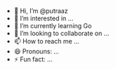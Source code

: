 - 👋 Hi, I’m @putraaz
- 👀 I’m interested in ...
- 🌱 I’m currently learning Go
- 💞️ I’m looking to collaborate on ...
- 📫 How to reach me ...
- 😄 Pronouns: ...
- ⚡ Fun fact: ...

<!---
putraaz/putraaz is a ✨ special ✨ repository because its `README.md` (this file) appears on your GitHub profile.
You can click the Preview link to take a look at your changes.
--->
